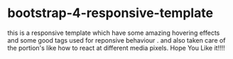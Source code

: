 # bootstrap-4-responsive-template

this is a responsive template which have some amazing hovering effects and some good tags used for reponsive behaviour .
and also taken care of the portion's like how to react at different media pixels.
Hope You Like it!!!!
